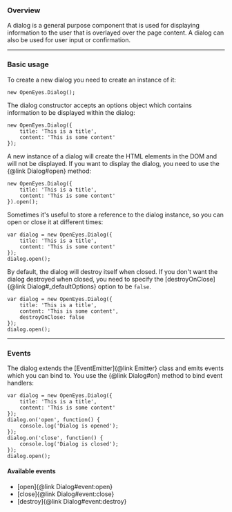 ### Overview

A dialog is a general purpose component that is used for displaying information
to the user that is overlayed over the page content. A dialog can also be used
for user input or confirmation.

***

### Basic usage

To create a new dialog you need to create an instance of it:

	new OpenEyes.Dialog();

The dialog constructor accepts an options object which contains information
to be displayed within the dialog:

	new OpenEyes.Dialog({
		title: 'This is a title',
		content: 'This is some content'
	});

A new instance of a dialog will create the HTML elements in the DOM and will not
be displayed. If you want to display the dialog, you need to use the {@link Dialog#open}
method:

	new OpenEyes.Dialog({
		title: 'This is a title',
		content: 'This is some content'
	}).open();

Sometimes it's useful to store a reference to the dialog instance, so you can
open or close it at different times:

	var dialog = new OpenEyes.Dialog({
		title: 'This is a title',
		content: 'This is some content'
	});
	dialog.open();

By default, the dialog will destroy itself when closed. If you don't want the
dialog destroyed when closed, you need to specify the [destroyOnClose]{@link Dialog#_defaultOptions}
option to be `false`.

	var dialog = new OpenEyes.Dialog({
		title: 'This is a title',
		content: 'This is some content',
		destroyOnClose: false
	});
	dialog.open();

***

### Events

The dialog extends the [EventEmitter]{@link Emitter} class and emits events
which you can bind to. You use the {@link Dialog#on} method to bind event handlers:

    var dialog = new OpenEyes.Dialog({
        title: 'This is a title',
        content: 'This is some content'
    });
    dialog.on('open', function() {
        console.log('Dialog is opened');
    });
    dialog.on('close', function() {
        console.log('Dialog is closed');
    });
    dialog.open();

#### Available events

* [open]{@link Dialog#event:open}
* [close]{@link Dialog#event:close}
* [destroy]{@link Dialog#event:destroy}